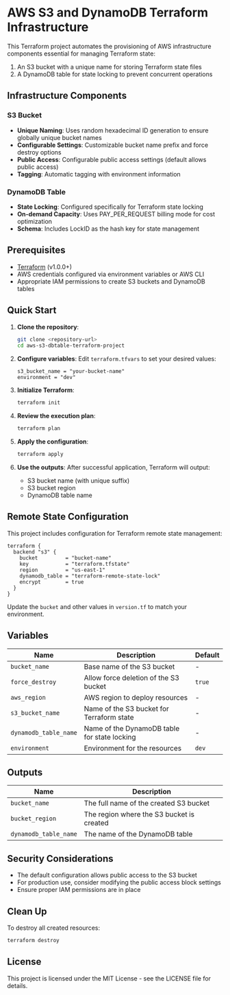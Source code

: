# AWS S3 and DynamoDB Terraform Infrastructure

This Terraform project automates the provisioning of AWS infrastructure components essential for managing Terraform state:

1. An S3 bucket with a unique name for storing Terraform state files
2. A DynamoDB table for state locking to prevent concurrent operations

## Infrastructure Components

### S3 Bucket
- **Unique Naming**: Uses random hexadecimal ID generation to ensure globally unique bucket names
- **Configurable Settings**: Customizable bucket name prefix and force destroy options
- **Public Access**: Configurable public access settings (default allows public access)
- **Tagging**: Automatic tagging with environment information

### DynamoDB Table
- **State Locking**: Configured specifically for Terraform state locking
- **On-demand Capacity**: Uses PAY_PER_REQUEST billing mode for cost optimization
- **Schema**: Includes LockID as the hash key for state management

## Prerequisites

- [Terraform](https://www.terraform.io/downloads.html) (v1.0.0+)
- AWS credentials configured via environment variables or AWS CLI
- Appropriate IAM permissions to create S3 buckets and DynamoDB tables

## Quick Start

1. **Clone the repository**:
   ```bash
   git clone <repository-url>
   cd aws-s3-dbtable-terraform-project
   ```

2. **Configure variables**:
   Edit `terraform.tfvars` to set your desired values:
   ```hcl
   s3_bucket_name = "your-bucket-name"
   environment = "dev"
   ```

3. **Initialize Terraform**:
   ```bash
   terraform init
   ```

4. **Review the execution plan**:
   ```bash
   terraform plan
   ```

5. **Apply the configuration**:
   ```bash
   terraform apply
   ```

6. **Use the outputs**:
   After successful application, Terraform will output:
   - S3 bucket name (with unique suffix)
   - S3 bucket region
   - DynamoDB table name

## Remote State Configuration

This project includes configuration for Terraform remote state management:

```hcl
terraform {
  backend "s3" {
    bucket         = "bucket-name"
    key            = "terraform.tfstate"
    region         = "us-east-1"
    dynamodb_table = "terraform-remote-state-lock"
    encrypt        = true
  }
}
```

Update the `bucket` and other values in `version.tf` to match your environment.

## Variables

| Name | Description | Default |
|------|-------------|---------|
| `bucket_name` | Base name of the S3 bucket | - |
| `force_destroy` | Allow force deletion of the S3 bucket | `true` |
| `aws_region` | AWS region to deploy resources | - |
| `s3_bucket_name` | Name of the S3 bucket for Terraform state | - |
| `dynamodb_table_name` | Name of the DynamoDB table for state locking | - |
| `environment` | Environment for the resources | `dev` |

## Outputs

| Name | Description |
|------|-------------|
| `bucket_name` | The full name of the created S3 bucket |
| `bucket_region` | The region where the S3 bucket is created |
| `dynamodb_table_name` | The name of the DynamoDB table |

## Security Considerations

- The default configuration allows public access to the S3 bucket
- For production use, consider modifying the public access block settings
- Ensure proper IAM permissions are in place

## Clean Up

To destroy all created resources:

```bash
terraform destroy
```

## License

This project is licensed under the MIT License - see the LICENSE file for details.